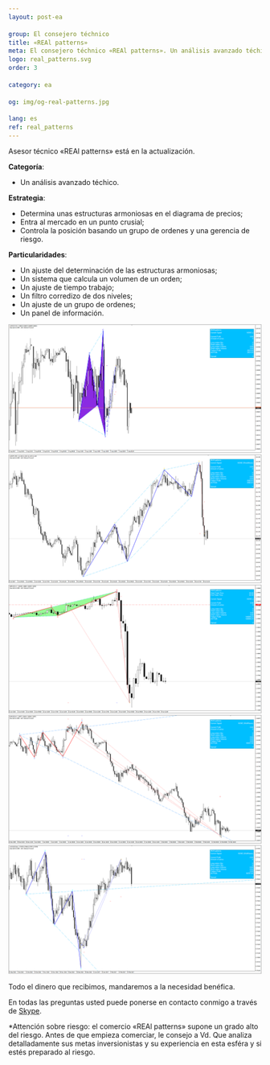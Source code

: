 ```yaml
---
layout: post-ea

group: El consejero téchnico
title: «REAl patterns»
meta: El consejero téchnico «REAl patterns». Un análisis avanzado téchico. Todo el dinero que recibimos, mandaremos a la necesidad benéfica.
logo: real_patterns.svg
order: 3

category: ea

og: img/og-real-patterns.jpg

lang: es
ref: real_patterns
---
```


Asesor técnico «REAl patterns» está en la actualización.


**Categoría**:
  - Un análisis avanzado téchico.

**Estrategia**:
  - Determina unas estructuras armoniosas en el diagrama de precios;
  - Entra al mercado en un punto crusial;
  - Controla la posición basando un grupo de ordenes y una gerencia de riesgo.

**Particularidades**:
  - Un ajuste del determinación de las estructuras armoniosas;
  - Un sistema que calcula un volumen de un orden;
  - Un ajuste de tiempo trabajo;
  - Un filtro corredizo de dos niveles;
  - Un ajuste de un grupo de ordenes;
  - Un panel de información.

<a data-fancybox="gallery" href="/img/ea/en/ENG - USDCHF M15 (2017).png"><img src="/img/ea/en/ENG - USDCHF M15 (2017).png" alt=""></a>
<a data-fancybox="gallery" href="/img/ea/en/ENG - USDJPY M30 (2017).png"><img src="/img/ea/en/ENG - USDJPY M30 (2017).png" alt=""></a>
<a data-fancybox="gallery" href="/img/ea/en/ENG - GBPUSD H1 (2016).png"><img src="/img/ea/en/ENG - GBPUSD H1 (2016).png" alt=""></a>
<a data-fancybox="gallery" href="/img/ea/en/ENG - EURUSD H4 (2010).png"><img src="/img/ea/en/ENG - EURUSD H4 (2010).png" alt=""></a>
<a data-fancybox="gallery" href="/img/ea/en/ENG - AUDUSD D1 (2016-2017).png"><img src="/img/ea/en/ENG - AUDUSD D1 (2016-2017).png" alt=""></a>

Todo el dinero que recibimos, mandaremos a la necesidad benéfica.

En todas las preguntas usted puede ponerse en contacto conmigo a través de <a href="skype:chutkoy89?chat" target="_blank">Skype</a>.

*Attención sobre riesgo: el comercio «REAl patterns» supone un grado alto del riesgo. Antes de que empieza comerciar, le consejo a Vd. Que analiza detalladamente sus metas inversionistas y su experiencia en esta esféra y si estés preparado al riesgo.
